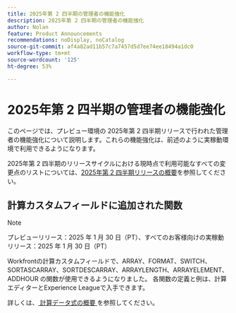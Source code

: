 ```yaml
---
title: 2025年第 2 四半期の管理者の機能強化
description: 2025年第 2 四半期の管理者の機能強化
author: Nolan
feature: Product Announcements
recommendations: noDisplay, noCatalog
source-git-commit: af4a82ad11b57c7a7457d5d7ee74ee18494a1dc0
workflow-type: tm+mt
source-wordcount: '125'
ht-degree: 53%

---
```


# 2025年第 2 四半期の管理者の機能強化

このページでは、プレビュー環境の 2025年第 2 四半期リリースで行われた管理者の機能強化について説明します。これらの機能強化は、前述のように実稼動環境で利用できるようになります。

2025年第 2 四半期のリリースサイクルにおける現時点で利用可能なすべての変更点のリストについては、[2025年第 2 四半期リリースの概要](/help/quicksilver/product-announcements/product-releases/25-q2-release-activity/25-q2-release-overview.md)を参照してください。

## 計算カスタムフィールドに追加された関数

>[!NOTE]
>
>プレビューリリース：2025 年 1 月 30 日（PT）、すべてのお客様向けの実稼動リリース：2025 年 1 月 30 日（PT）

Workfrontの計算カスタムフィールドで、ARRAY、FORMAT、SWITCH、SORTASCARRAY、SORTDESCARRAY、ARRAYLENGTH、ARRAYELEMENT、ADDHOUR の関数が使用できるようになりました。 各関数の定義と例は、計算エディターとExperience Leagueで入手できます。

詳しくは、[ 計算データ式の概要 ](/help/quicksilver/reports-and-dashboards/reports/calc-cstm-data-reports/calculated-data-expressions.md) を参照してください。
